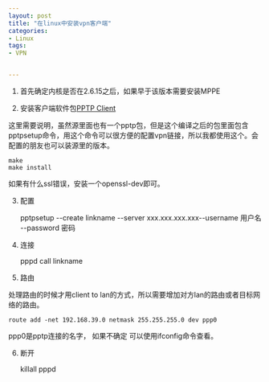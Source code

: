 ```yaml
---
layout: post
title: "在linux中安装vpn客户端"
categories:
- Linux
tags:
- VPN


---
```



1. 首先确定内核是否在2.6.15之后，如果早于该版本需要安装MPPE

2. 安装客户端软件包[PPTP Client](http://pptpclient.sourceforge.net/#download)

这里需要说明，虽然源里面也有一个pptp包，但是这个编译之后的包里面包含pptpsetup命令，用这个命令可以很方便的配置vpn链接，所以我都使用这个。会配置的朋友也可以装源里的版本。

	make
	make install

如果有什么ssl错误，安装一个openssl-dev即可。

3. 配置

	pptpsetup --create linkname --server xxx.xxx.xxx.xxx--username 用户名 --password 密码

4. 连接

	pppd call linkname

5. 路由

处理路由的时候才用client to lan的方式，所以需要增加对方lan的路由或者目标网络的路由。

	route add -net 192.168.39.0 netmask 255.255.255.0 dev ppp0

ppp0是pptp连接的名字， 如果不确定 可以使用ifconfig命令查看。	

6. 断开

	killall pppd
